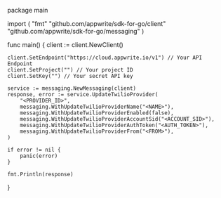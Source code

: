 package main

import (
    "fmt"
    "github.com/appwrite/sdk-for-go/client"
    "github.com/appwrite/sdk-for-go/messaging"
)

func main() {
    client := client.NewClient()

    client.SetEndpoint("https://cloud.appwrite.io/v1") // Your API Endpoint
    client.SetProject("") // Your project ID
    client.SetKey("") // Your secret API key

    service := messaging.NewMessaging(client)
    response, error := service.UpdateTwilioProvider(
        "<PROVIDER_ID>",
        messaging.WithUpdateTwilioProviderName("<NAME>"),
        messaging.WithUpdateTwilioProviderEnabled(false),
        messaging.WithUpdateTwilioProviderAccountSid("<ACCOUNT_SID>"),
        messaging.WithUpdateTwilioProviderAuthToken("<AUTH_TOKEN>"),
        messaging.WithUpdateTwilioProviderFrom("<FROM>"),
    )

    if error != nil {
        panic(error)
    }

    fmt.Println(response)
}

